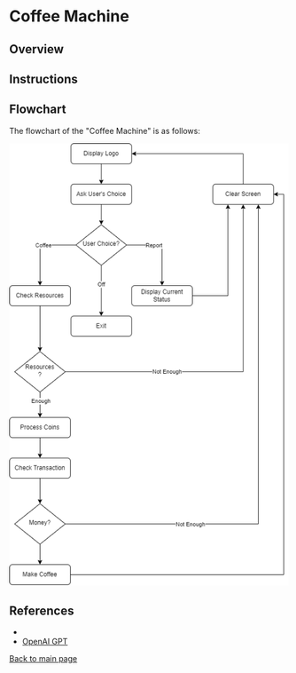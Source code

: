 # Coffee Machine

## Overview


## Instructions


## Flowchart
The flowchart of the "Coffee Machine" is as follows: 

![flowchart_coffee_machine.png](project_files/flowchart_coffee_machine.png)

## References
- 
- [OpenAI GPT](https://www.openai.com/)

[Back to main page](https://github.com/ErkanHatipoglu/100-days-of-code)